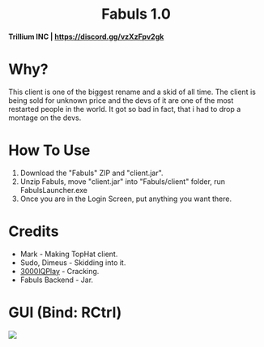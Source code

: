 <h1 align="center">Fabuls 1.0</h1>

**Trillium INC | https://discord.gg/vzXzFpv2gk**

# Why?
This client is one of the biggest rename and a skid of all time. The client is being sold for unknown price and the devs of it are one of the most restarted people in the world. It got so bad in fact, that i had to drop a montage on the devs.

[1]: https://github.com/3000IQPlay
[2]: https://github.com/ethaanol

# How To Use

1. Download the "Fabuls" ZIP and "client.jar".
2. Unzip Fabuls, move "client.jar" into "Fabuls/client" folder, run FabulsLauncher.exe
3. Once you are in the Login Screen, put anything you want there.

# Credits
- Mark - Making TopHat client.
- Sudo, Dimeus - Skidding into it.
- [3000IQPlay][1] - Cracking.
- Fabuls Backend - Jar.

# GUI (Bind: RCtrl)

<img src="https://media.discordapp.net/attachments/1196115644593209415/1208426187895087144/Wpkhvjx.png?ex=65e33d96&is=65d0c896&hm=007b0bf8c78c6fff21f390bf2aa92b09515cb9de8fa2d025cf2a0865970040a2&=&format=webp&quality=lossless&width=1662&height=934">
